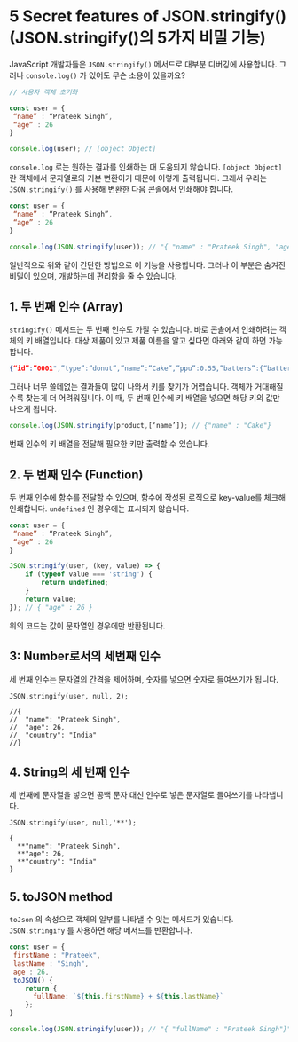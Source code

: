 # 5 Secret features of JSON.stringify() (JSON.stringify()의 5가지 비밀 기능)

JavaScript 개발자들은 `JSON.stringify()` 메서드로 대부분 디버깅에 사용합니다. 그러나 `console.log()` 가 있어도 무슨 소용이 있을까요?

```jsx
// 사용자 객체 초기화

const user = {
 “name” : “Prateek Singh”,
 “age” : 26
}

console.log(user); // [object Object]
```

`console.log` 로는 원하는 결과를 인쇄하는 대 도움되지 않습니다. `[object Object]` 란 객체에서 문자열로의 기본 변환이기 때문에 이렇게 출력됩니다. 그래서 우리는 `JSON.stringify()`  를 사용해 변환한 다음 콘솔에서 인쇄해야 합니다.

```jsx
const user = {
 “name” : “Prateek Singh”,
 “age” : 26
}

console.log(JSON.stringify(user)); // "{ "name" : "Prateek Singh", "age" : 26 }"
```

일반적으로 위와 같이 간단한 방법으로 이 기능을 사용합니다. 그러나 이 부분은 숨겨진 비밀이 있으며, 개발하는데 편리함을 줄 수 있습니다.

## **1. 두 번째 인수 (Array)**

`stringify()` 메서드는 두 번째 인수도 가질 수 있습니다. 바로 콘솔에서 인쇄하려는 객체의 키 배열입니다. 대상 제품이 있고 제품 이름을 알고 싶다면 아래와 같이 하면 가능합니다.

```json
{“id”:”0001",”type”:”donut”,”name”:”Cake”,”ppu”:0.55,”batters”:{“batter”:[{“id”:”1001",”type”:”Regular”},{“id”:”1002",”type”:”Chocolate”},{“id”:”1003",”type”:”Blueberry”},{“id”:”1004",”type”:”Devil’s Food”}]},”topping”:[{“id”:”5001",”type”:”None”},{“id”:”5002",”type”:”Glazed”},{“id”:”5005",”type”:”Sugar”},{“id”:”5007",”type”:”Powdered Sugar”},{“id”:”5006",”type”:”Chocolate with Sprinkles”},{“id”:”5003",”type”:”Chocolate”},{“id”:”5004",”type”:”Maple”}]}
```

그러나 너무 쓸데없는 결과들이 많이 나와서 키를 찾기가 어렵습니다. 객체가 거대해질 수록 찾는게 더 어려워집니다. 이 때, 두 번째 인수에 키 배열을 넣으면 해당 키의 값만 나오게 됩니다.

```jsx
console.log(JSON.stringify(product,[‘name’]); // {"name" : "Cake"}
```

 번째 인수의 키 배열을 전달해 필요한 키만 출력할 수 있습니다.

## **2. 두 번째 인수 (Function)**

두 번째 인수에 함수를 전달할 수 있으며, 함수에 작성된 로직으로 key-value를 체크해 인쇄합니다.  `undefined` 인 경우에는 표시되지 않습니다.

```jsx
const user = {
 “name” : “Prateek Singh”,
 “age” : 26
}

JSON.stringify(user, (key, value) => {
	if (typeof value === 'string') {
		return undefined;
	}
	return value;
}); // { "age" : 26 }
```

위의 코드는 값이 문자열인 경우에만 반환됩니다.

## **3: Number로서의 세번째 인수**

세 번째 인수는 문자열의 간격을 제어하며,  숫자를 넣으면 숫자로 들여쓰기가 됩니다.

```
JSON.stringify(user, null, 2);

//{
//  "name": "Prateek Singh",
//  "age": 26,
//  "country": "India"
//}
```

## **4. String의 세 번째 인수**

세 번째에 문자열을 넣으면 공백 문자 대신 인수로 넣은 문자열로 들여쓰기를 나타냅니다.

```
JSON.stringify(user, null,'**');

{
  **"name": "Prateek Singh",
  **"age": 26,
  **"country": "India"
}

```

## **5. toJSON method**

`toJson` 의 속성으로 객체의 일부를 나타낼 수 잇는 메서드가 있습니다. `JSON.stringify` 를 사용하면 해당 메서드를 반환합니다.

 

```jsx
const user = {
 firstName : "Prateek",
 lastName : "Singh",
 age : 26,
 toJSON() {
    return {
      fullName: `${this.firstName} + ${this.lastName}` 
	};
}

console.log(JSON.stringify(user)); // "{ "fullName" : "Prateek Singh"}"
```
